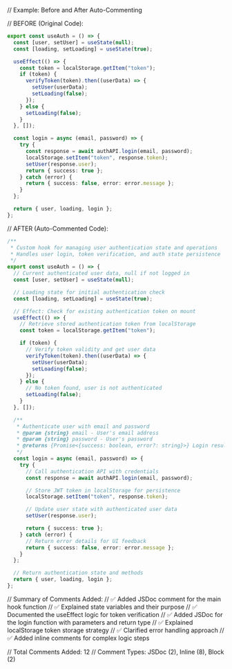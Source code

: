// Example: Before and After Auto-Commenting

// BEFORE (Original Code):

```typescript
export const useAuth = () => {
  const [user, setUser] = useState(null);
  const [loading, setLoading] = useState(true);

  useEffect(() => {
    const token = localStorage.getItem("token");
    if (token) {
      verifyToken(token).then((userData) => {
        setUser(userData);
        setLoading(false);
      });
    } else {
      setLoading(false);
    }
  }, []);

  const login = async (email, password) => {
    try {
      const response = await authAPI.login(email, password);
      localStorage.setItem("token", response.token);
      setUser(response.user);
      return { success: true };
    } catch (error) {
      return { success: false, error: error.message };
    }
  };

  return { user, loading, login };
};
```

// AFTER (Auto-Commented Code):

```typescript
/**
 * Custom hook for managing user authentication state and operations
 * Handles user login, token verification, and auth state persistence
 */
export const useAuth = () => {
  // Current authenticated user data, null if not logged in
  const [user, setUser] = useState(null);

  // Loading state for initial authentication check
  const [loading, setLoading] = useState(true);

  // Effect: Check for existing authentication token on mount
  useEffect(() => {
    // Retrieve stored authentication token from localStorage
    const token = localStorage.getItem("token");

    if (token) {
      // Verify token validity and get user data
      verifyToken(token).then((userData) => {
        setUser(userData);
        setLoading(false);
      });
    } else {
      // No token found, user is not authenticated
      setLoading(false);
    }
  }, []);

  /**
   * Authenticate user with email and password
   * @param {string} email - User's email address
   * @param {string} password - User's password
   * @returns {Promise<{success: boolean, error?: string}>} Login result
   */
  const login = async (email, password) => {
    try {
      // Call authentication API with credentials
      const response = await authAPI.login(email, password);

      // Store JWT token in localStorage for persistence
      localStorage.setItem("token", response.token);

      // Update user state with authenticated user data
      setUser(response.user);

      return { success: true };
    } catch (error) {
      // Return error details for UI feedback
      return { success: false, error: error.message };
    }
  };

  // Return authentication state and methods
  return { user, loading, login };
};
```

// Summary of Comments Added:
// ✅ Added JSDoc comment for the main hook function
// ✅ Explained state variables and their purpose
// ✅ Documented the useEffect logic for token verification
// ✅ Added JSDoc for the login function with parameters and return type
// ✅ Explained localStorage token storage strategy
// ✅ Clarified error handling approach
// ✅ Added inline comments for complex logic steps

// Total Comments Added: 12
// Comment Types: JSDoc (2), Inline (8), Block (2)
